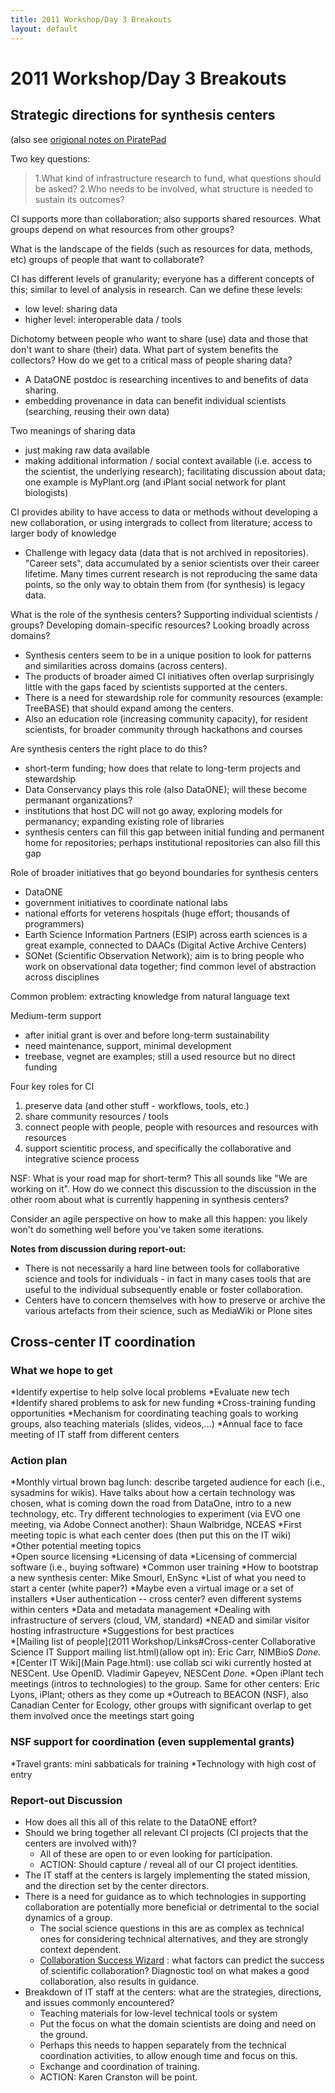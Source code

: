 ```yaml
---
title: 2011 Workshop/Day 3 Breakouts
layout: default
---
```


# 2011 Workshop/Day 3 Breakouts
## Strategic directions for synthesis centers 

(also see [origional notes on PiratePad](http://piratepad.net/collabsci-fri-strategic-directions) 

Two key questions:
 > 1.What kind of infrastructure research to fund, what questions should be asked? 
 > 2.Who needs to be involved, what structure is needed to sustain its outcomes?

CI supports more than collaboration; also supports shared resources. What groups depend on what resources from other groups?

What is the landscape of the fields (such as resources for data, methods, etc) groups of people that want to collaborate?

CI has different levels of granularity; everyone has a different concepts of this; similar to level of analysis in research. Can we define these levels:
+ low level: sharing data
+ higher level: interoperable data / tools

Dichotomy between people who want to share (use) data and those that don't want to share (their) data. What part of system benefits the collectors? How do we get to a critical mass of people sharing data?
+ A DataONE postdoc is researching incentives to and benefits of data sharing. 
+ embedding provenance in data can benefit individual scientists (searching, reusing their own data)

Two meanings of sharing data
+ just making raw data available
+ making additional information / social context available (i.e. access to the scientist, the underlying research); facilitating discussion about data; one example is MyPlant.org (and iPlant social network for plant biologists)

CI provides ability to have access to data or methods without developing a new collaboration, or using intergrads to collect from literature; access to larger body of knowledge
+ Challenge with legacy data (data that is not archived in repositories). "Career sets", data accumulated by a senior scientists over their career lifetime. Many times current research is not reproducing the same data points, so the only way to obtain them from (for synthesis) is legacy data.

What is the role of the synthesis centers? Supporting individual scientists / groups? Developing domain-specific resources? Looking broadly across domains?
+ Synthesis centers seem to be in a unique position to look for patterns and similarities across domains (across centers).
+ The products of broader aimed CI initiatives often overlap surprisingly little with the gaps faced by scientists supported at the centers.
+ There is a need for stewardship role for community resources (example: TreeBASE) that should expand among the centers.
+ Also an education role (increasing community capacity), for resident scientists, for broader community through hackathons and courses

Are synthesis centers the right place to do this?
+ short-term funding; how does that relate to long-term projects and stewardship
+ Data Conservancy plays this role (also DataONE); will these become permanant organizations?
+ institutions that host DC will not go away, exploring models for permanancy; expanding existing role of libraries
+ synthesis centers can fill this gap between initial funding and permanent home for repositories; perhaps institutional repositories can also fill this gap

Role of broader initiatives that go beyond boundaries for synthesis centers
* DataONE
* government initiatives to coordinate national labs
* national efforts for veterens hospitals (huge effort; thousands of programmers)
* Earth Science Information Partners (ESIP) across earth sciences is a great example, connected to DAACs (Digital Active Archive Centers)
* SONet (Scientific Observation Network); aim is to bring people who work on observational data together; find common level of abstraction across disciplines

Common problem: extracting knowledge from natural language text

Medium-term support 
* after initial grant is over and before long-term sustainability
* need maintenance, support, minimal development
* treebase, vegnet are examples; still a used resource but no direct funding

Four key roles for CI
  1. preserve data (and other stuff - workflows, tools, etc.)
  2. share community resources / tools
  3. connect people with people, people with resources and resources with resources
  4. support scientitic process, and specifically the collaborative and integrative science process

NSF: What is your road map for short-term? This all sounds like "We are working on it". How do we connect this discussion to the discussion in the other room about what is currently happening in synthesis centers?

Consider an agile perspective on how to make all this happen: you likely won't do something well before you've taken some iterations.

**Notes from discussion during report-out:**
* There is not necessarily a hard line between tools for collaborative science and tools for individuals - in fact in many cases tools that are useful to the individual subsequently enable or foster collaboration.
* Centers have to concern themselves with how to preserve or archive the various artefacts from their science, such as MediaWiki or Plone sites

## Cross-center IT coordination 

### **What we hope to get**

*Identify expertise to help solve local problems 
*Evaluate new tech 
*Identify shared problems to ask for new funding 
*Cross-training funding opportunities 
*Mechanism for coordinating teaching goals to working groups, also teaching materials (slides, videos,…) 
*Annual face to face meeting of IT staff from different centers

### **Action plan**

*Monthly virtual brown bag lunch: describe targeted audience for each (i.e., sysadmins for wikis). Have talks about how a certain technology was chosen, what is coming down the road from DataOne, intro to a new technology, etc. Try different technologies to experiment (via EVO one meeting, via Adobe Connect another): Shaun Walbridge, NCEAS 
  *First meeting topic is what each center does (then put this on the IT wiki)<br> 
  *Other potential meeting topics<br> 
    *Open source licensing 
    *Licensing of data 
	*Licensing of commercial software (i.e., buying software) 
    *Common user training 
    *How to bootstrap a new synthesis center: Mike Smourl, EnSync 
      *List of what you need to start a center (white paper?) 
      *Maybe even a virtual image or a set of installers 
    *User authentication -- cross center? even different systems within centers 
    *Data and metadata management 
    *Dealing with infrastructure of servers (cloud, VM, standard) 
    *NEAD and similar visitor hosting infrastructure 
    *Suggestions for best practices<br>
*[Mailing list of people](2011 Workshop/Links#Cross-center Collaborative Science IT Support mailing list.html)(allow opt in): Eric Carr, NIMBioS *Done.* 
*[Center IT Wiki](Main Page.html): use collab sci wiki currently hosted at NESCent. Use OpenID. Vladimir Gapeyev, NESCent *Done.*
*Open iPlant tech meetings (intros to technologies) to the group. Same for other centers: Eric Lyons, iPlant; others as they come up 
*Outreach to BEACON (NSF), also Canadian Center for Ecology, other groups with significant overlap to get them involved once the meetings start going

### **NSF support for coordination (even supplemental grants)**

*Travel grants: mini sabbaticals for training 
*Technology with high cost of entry

### **Report-out Discussion**

* How does all this all of this relate to the DataONE effort?
* Should we bring together all relevant CI projects (CI projects that the centers are involved with)?
  * All of these are open to or even looking for participation.
  * ACTION: Should capture / reveal all of our CI project identities.
* The IT staff at the centers is largely implementing the stated mission, and the direction set by the center directors.
* There is a need for guidance as to which technologies in supporting collaboration are potentially more beneficial or detrimental to the social dynamics of a group.
  * The social science questions in this are as complex as technical ones for considering technical alternatives, and they are strongly context dependent.
  * [Collaboration Success Wizard](http://hana.ics.uci.edu/wizard) : what factors can predict the success of scientific collaboration? Diagnostic tool on what makes a good collaboration, also results in guidance.
* Breakdown of IT staff at the centers: what are the strategies, directions, and issues commonly encountered?
  * Teaching materials for low-level technical tools or system
  * Put the focus on what the domain scientists are doing and need on the ground.
  * Perhaps this needs to happen separately from the technical coordination activities, to allow enough time and focus on this.
  * Exchange and coordination of training.
  * ACTION: Karen Cranston will be point.
